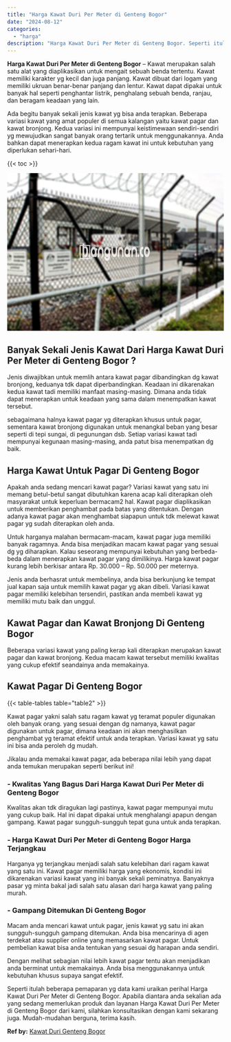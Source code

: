 ```yaml
---
title: "Harga Kawat Duri Per Meter di Genteng Bogor"
date: "2024-08-12"
categories: 
  - "harga"
description: "Harga Kawat Duri Per Meter di Genteng Bogor. Seperti itulah beberapa pemaparan yg data kami uraikan perihal Harga Kawat Duri Per Meter di Genteng Bogor. Apab..."
---
```


**Harga Kawat Duri Per Meter di Genteng Bogor** – Kawat merupakan salah satu alat yang diaplikasikan untuk mengait sebuah benda tertentu. Kawat memiliki karakter yg kecil dan juga panjang. Kawat dibuat dari logam yang memiliki ukruan benar-benar panjang dan lentur. Kawat dapat dipakai untuk banyak hal seperti penghantar listrik, penghalang sebuah benda, ranjau, dan beragam keadaan yang lain.

Ada begitu banyak sekali jenis kawat yg bisa anda terapkan. Beberapa variasi kawat yang amat populer di semua kalangan yaitu kawat pagar dan kawat bronjong. Kedua variasi ini mempunyai keistimewaan sendiri-sendiri yg mewujudkan sangat banyak orang tertarik untuk menggunakannya. Anda bahkan dapat menerapkan kedua ragam kawat ini untuk kebutuhan yang diperlukan sehari-hari.

{{< toc >}}

![Harga Kawat Duri Per Meter di Genteng Bogor](/images/jual-kawat-murah04.png)

## Banyak Sekali Jenis Kawat Dari Harga Kawat Duri Per Meter di Genteng Bogor ?

Jenis diwajibkan untuk memlih antara kawat pagar dibandingkan dg kawat bronjong, keduanya tdk dapat diperbandingkan. Keadaan ini dikarenakan kedua kawat tadi memiliki manfaat masing-masing. Dimana anda tidak dapat menerapkan untuk keadaan yang sama dalam menempatkan kawat tersebut.

sebagaimana halnya kawat pagar yg diterapkan khusus untuk pagar, sementara kawat bronjong digunakan untuk menangkal beban yang besar seperti di tepi sungai, di pegunungan dsb. Setiap variasi kawat tadi mempunyai kegunaan masing-masing, anda patut bisa menempatkan dg baik.

## Harga Kawat Untuk Pagar Di Genteng Bogor

Apakah anda sedang mencari kawat pagar? Variasi kawat yang satu ini memang betul-betul sangat dibutuhkan karena acap kali diterapkan oleh masyarakat untuk keperluan bermacam2 hal. Kawat pagar diaplikasikan untuk memberikan penghambat pada batas yang ditentukan. Dengan adanya kawat pagar akan menghambat siapapun untuk tdk melewat kawat pagar yg sudah diterapkan oleh anda.

Untuk harganya malahan bermacam-macam, kawat pagar juga memiliki banyak ragamnya. Anda bisa menjadikan macam kawat pagar yang sesuai dg yg diharapkan. Kalau seseorang mempunyai kebutuhan yang berbeda-beda dalam menerapkan kawat pagar yang dimilikinya. Harga kawat pagar kurang lebih berkisar antara Rp. 30.000 – Rp. 50.000 per meternya.

Jenis anda berhasrat untuk membelinya, anda bisa berkunjung ke tempat jual kapan saja untuk memilih kawat pagar yg akan dibeli. Variasi kawat pagar memiliki kelebihan tersendiri, pastikan anda membeli kawat yg memiliki mutu baik dan unggul.

## Kawat Pagar dan Kawat Bronjong Di Genteng Bogor

Beberapa variasi kawat yang paling kerap kali diterapkan merupakan kawat pagar dan kawat bronjong. Kedua macam kawat tersebut memiliki kwalitas yang cukup efektif seandainya anda memakainya.

## Kawat Pagar Di Genteng Bogor

{{< table-tables table="table2" >}}

Kawat pagar yakni salah satu ragam kawat yg teramat populer digunakan oleh banyak orang. yang sesuai dengan dg namanya, kawat pagar digunakan untuk pagar, dimana keadaan ini akan menghasilkan penghambat yg teramat efektif untuk anda terapkan. Variasi kawat yg satu ini bisa anda peroleh dg mudah.

Jikalau anda memakai kawat pagar, ada beberapa nilai lebih yang dapat anda temukan merupakan seperti berikut ini!

### \- Kwalitas Yang Bagus Dari Harga Kawat Duri Per Meter di Genteng Bogor

Kwalitas akan tdk diragukan lagi pastinya, kawat pagar mempunyai mutu yang cukup baik. Hal ini dapat dipakai untuk menghalangi apapun dengan gampang. Kawat pagar sungguh-sungguh tepat guna untuk anda terapkan.

### \- Harga Kawat Duri Per Meter di Genteng Bogor Harga Terjangkau

Harganya yg terjangkau menjadi salah satu kelebihan dari ragam kawat yang satu ini. Kawat pagar memiliki harga yang ekonomis, kondisi ini dikarenakan variasi kawat yang ini banyak sekali peminatnya. Banyaknya pasar yg minta bakal jadi salah satu alasan dari harga kawat yang paling murah.

### \- Gampang Ditemukan Di Genteng Bogor

Macam anda mencari kawat untuk pagar, jenis kawat yg satu ini akan sungguh-sungguh gampang ditemukan. Anda bisa mencarinya di agen terdekat atau supplier online yang memasarkan kawat pagar. Untuk pembelian kawat bisa anda tentukan yang sesuai dg harapan anda sendiri.

Dengan melihat sebagian nilai lebih kawat pagar tentu akan menjadikan anda berminat untuk memakainya. Anda bisa menggunakannya untuk kebutuhan khusus supaya sangat efektif.

Seperti itulah beberapa pemaparan yg data kami uraikan perihal Harga Kawat Duri Per Meter di Genteng Bogor. Apabila diantara anda sekalian ada yang sedang memerlukan produk dan layanan Harga Kawat Duri Per Meter di Genteng Bogor dari kami, silahkan konsultasikan dengan kami sekarang juga. Mudah-mudahan berguna, terima kasih.

**Ref by:** [Kawat Duri Genteng Bogor](https://id.wikipedia.org/wiki/Kawat)
